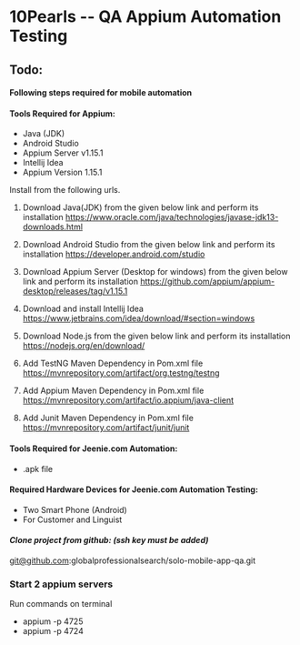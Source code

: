 # 10Pearls -- QA Appium Automation Testing

## Todo:

#### Following steps required for mobile automation

#### Tools Required for Appium:
* Java (JDK)
* Android Studio
* Appium Server v1.15.1
* Intellij Idea
* Appium Version 1.15.1

Install from the following urls.

1. Download Java(JDK) from the given below link and perform its installation
https://www.oracle.com/java/technologies/javase-jdk13-downloads.html

2. Download Android Studio from the given below link and perform its installation
https://developer.android.com/studio

3. Download Appium Server (Desktop for windows) from the given below link and perform its installation
https://github.com/appium/appium-desktop/releases/tag/v1.15.1

4. Download and install Intellij Idea
https://www.jetbrains.com/idea/download/#section=windows

5. Download Node.js from the given below link and perform its installation
https://nodejs.org/en/download/

6. Add TestNG Maven Dependency in Pom.xml file
https://mvnrepository.com/artifact/org.testng/testng

7. Add Appium Maven Dependency in Pom.xml file
https://mvnrepository.com/artifact/io.appium/java-client

8. Add Junit Maven Dependency in Pom.xml file
https://mvnrepository.com/artifact/junit/junit

#### Tools Required for Jeenie.com Automation:
* .apk file

#### Required Hardware Devices for Jeenie.com Automation Testing:
* Two Smart Phone (Android)
* For Customer and Linguist

#### *Clone project from github: (ssh key must be added)*
git@github.com:globalprofessionalsearch/solo-mobile-app-qa.git

### Start 2 appium servers
Run commands on terminal

* appium -p 4725
* appium -p 4724